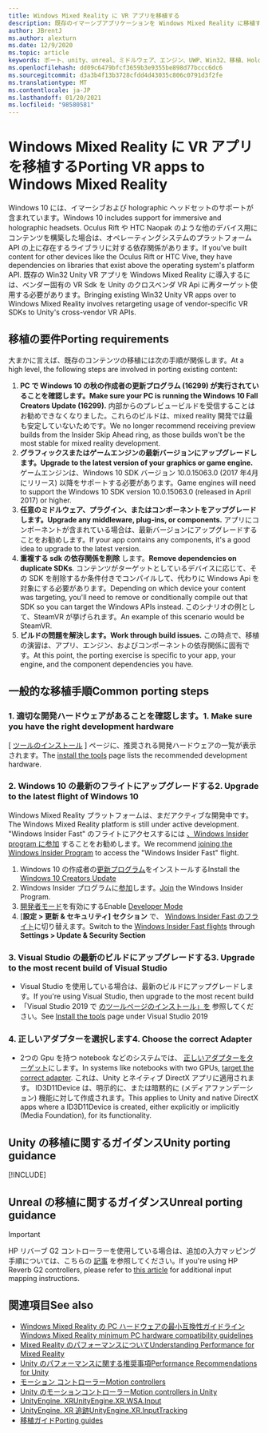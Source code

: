 ```yaml
---
title: Windows Mixed Reality に VR アプリを移植する
description: 既存のイマーシブアプリケーションを Windows Mixed Reality に移植する手順を説明したチュートリアルです。
author: JBrentJ
ms.author: alexturn
ms.date: 12/9/2020
ms.topic: article
keywords: ポート、unity、unreal、ミドルウェア、エンジン、UWP、Win32、移植、HoloLens ファースト世代、mixed reality ヘッドセット、windows mixed reality ヘッドセット、移行、Windows 10、入力マッピング、
ms.openlocfilehash: dd09c6479bfcf3659b3e9355be898d77bccc6dc6
ms.sourcegitcommit: d3a3b4f13b3728cfdd4d43035c806c0791d3f2fe
ms.translationtype: MT
ms.contentlocale: ja-JP
ms.lasthandoff: 01/20/2021
ms.locfileid: "98580581"
---
```

# <a name="porting-vr-apps-to-windows-mixed-reality"></a><span data-ttu-id="cad8a-104">Windows Mixed Reality に VR アプリを移植する</span><span class="sxs-lookup"><span data-stu-id="cad8a-104">Porting VR apps to Windows Mixed Reality</span></span>

<span data-ttu-id="cad8a-105">Windows 10 には、イマーシブおよび holographic ヘッドセットのサポートが含まれています。</span><span class="sxs-lookup"><span data-stu-id="cad8a-105">Windows 10 includes support for immersive and holographic headsets.</span></span> <span data-ttu-id="cad8a-106">Oculus Rift や HTC Naopak のような他のデバイス用にコンテンツを構築した場合は、オペレーティングシステムのプラットフォーム API の上に存在するライブラリに対する依存関係があります。</span><span class="sxs-lookup"><span data-stu-id="cad8a-106">If you've built content for other devices like the Oculus Rift or HTC Vive, they have dependencies on libraries that exist above the operating system's platform API.</span></span> <span data-ttu-id="cad8a-107">既存の Win32 Unity VR アプリを Windows Mixed Reality に導入するには、ベンダー固有の VR Sdk を Unity のクロスベンダ VR Api に再ターゲット使用する必要があります。</span><span class="sxs-lookup"><span data-stu-id="cad8a-107">Bringing existing Win32 Unity VR apps over to Windows Mixed Reality involves retargeting usage of vendor-specific VR SDKs to Unity's cross-vendor VR APIs.</span></span>

## <a name="porting-requirements"></a><span data-ttu-id="cad8a-108">移植の要件</span><span class="sxs-lookup"><span data-stu-id="cad8a-108">Porting requirements</span></span>

<span data-ttu-id="cad8a-109">大まかに言えば、既存のコンテンツの移植には次の手順が関係します。</span><span class="sxs-lookup"><span data-stu-id="cad8a-109">At a high level, the following steps are involved in porting existing content:</span></span>
1. <span data-ttu-id="cad8a-110">**PC で Windows 10 の秋の作成者の更新プログラム (16299) が実行されていることを確認します。**</span><span class="sxs-lookup"><span data-stu-id="cad8a-110">**Make sure your PC is running the Windows 10 Fall Creators Update (16299).**</span></span> <span data-ttu-id="cad8a-111">内部からのプレビュービルドを受信することはお勧めできなくなりました。これらのビルドは、mixed reality 開発では最も安定していないためです。</span><span class="sxs-lookup"><span data-stu-id="cad8a-111">We no longer recommend receiving preview builds from the Insider Skip Ahead ring, as those builds won't be the most stable for mixed reality development.</span></span>
2. <span data-ttu-id="cad8a-112">**グラフィックスまたはゲームエンジンの最新バージョンにアップグレードします。**</span><span class="sxs-lookup"><span data-stu-id="cad8a-112">**Upgrade to the latest version of your graphics or game engine.**</span></span> <span data-ttu-id="cad8a-113">ゲームエンジンは、Windows 10 SDK バージョン 10.0.15063.0 (2017 年4月にリリース) 以降をサポートする必要があります。</span><span class="sxs-lookup"><span data-stu-id="cad8a-113">Game engines will need to support the Windows 10 SDK version 10.0.15063.0 (released in April 2017) or higher.</span></span>
3. <span data-ttu-id="cad8a-114">**任意のミドルウェア、プラグイン、またはコンポーネントをアップグレードします。**</span><span class="sxs-lookup"><span data-stu-id="cad8a-114">**Upgrade any middleware, plug-ins, or components.**</span></span> <span data-ttu-id="cad8a-115">アプリにコンポーネントが含まれている場合は、最新バージョンにアップグレードすることをお勧めします。</span><span class="sxs-lookup"><span data-stu-id="cad8a-115">If your app contains any components, it's a good idea to upgrade to the latest version.</span></span>
4. <span data-ttu-id="cad8a-116">**重複する sdk の依存関係を削除** します。</span><span class="sxs-lookup"><span data-stu-id="cad8a-116">**Remove dependencies on duplicate SDKs**.</span></span> <span data-ttu-id="cad8a-117">コンテンツがターゲットとしているデバイスに応じて、その SDK を削除するか条件付きでコンパイルして、代わりに Windows Api を対象にする必要があります。</span><span class="sxs-lookup"><span data-stu-id="cad8a-117">Depending on which device your content was targeting, you'll need to remove or conditionally compile out that SDK so you can target the Windows APIs instead.</span></span> <span data-ttu-id="cad8a-118">このシナリオの例として、SteamVR が挙げられます。</span><span class="sxs-lookup"><span data-stu-id="cad8a-118">An example of this scenario would be SteamVR.</span></span>
5. <span data-ttu-id="cad8a-119">**ビルドの問題を解決します。**</span><span class="sxs-lookup"><span data-stu-id="cad8a-119">**Work through build issues.**</span></span> <span data-ttu-id="cad8a-120">この時点で、移植の演習は、アプリ、エンジン、およびコンポーネントの依存関係に固有です。</span><span class="sxs-lookup"><span data-stu-id="cad8a-120">At this point, the porting exercise is specific to your app, your engine, and the component dependencies you have.</span></span>

## <a name="common-porting-steps"></a><span data-ttu-id="cad8a-121">一般的な移植手順</span><span class="sxs-lookup"><span data-stu-id="cad8a-121">Common porting steps</span></span>

### <a name="1-make-sure-you-have-the-right-development-hardware"></a><span data-ttu-id="cad8a-122">1. 適切な開発ハードウェアがあることを確認します。</span><span class="sxs-lookup"><span data-stu-id="cad8a-122">1. Make sure you have the right development hardware</span></span>

<span data-ttu-id="cad8a-123">[ [ツールのインストール](../install-the-tools.md#immersive-vr-headset-requirements) ] ページに、推奨される開発ハードウェアの一覧が表示されます。</span><span class="sxs-lookup"><span data-stu-id="cad8a-123">The [install the tools](../install-the-tools.md#immersive-vr-headset-requirements) page lists the recommended development hardware.</span></span>

### <a name="2-upgrade-to-the-latest-flight-of-windows-10"></a><span data-ttu-id="cad8a-124">2. Windows 10 の最新のフライトにアップグレードする</span><span class="sxs-lookup"><span data-stu-id="cad8a-124">2. Upgrade to the latest flight of Windows 10</span></span>

<span data-ttu-id="cad8a-125">Windows Mixed Reality プラットフォームは、まだアクティブな開発中です。</span><span class="sxs-lookup"><span data-stu-id="cad8a-125">The Windows Mixed Reality platform is still under active development.</span></span> <span data-ttu-id="cad8a-126">"Windows Insider Fast" のフライトにアクセスするには [、Windows Insider program に参加](https://insider.windows.com/) することをお勧めします。</span><span class="sxs-lookup"><span data-stu-id="cad8a-126">We recommend [joining the Windows Insider Program](https://insider.windows.com/) to access the "Windows Insider Fast" flight.</span></span>
1. <span data-ttu-id="cad8a-127">Windows 10 の作成者の[更新プログラム](https://www.microsoft.com/software-download/windows10)をインストールする</span><span class="sxs-lookup"><span data-stu-id="cad8a-127">Install the [Windows 10 Creators Update](https://www.microsoft.com/software-download/windows10)</span></span>
2. <span data-ttu-id="cad8a-128">Windows Insider プログラムに[参加](https://insider.windows.com/)します。</span><span class="sxs-lookup"><span data-stu-id="cad8a-128">[Join](https://insider.windows.com/) the Windows Insider Program.</span></span>
3. <span data-ttu-id="cad8a-129">[開発者モード](/windows/uwp/get-started/enable-your-device-for-development)を有効にする</span><span class="sxs-lookup"><span data-stu-id="cad8a-129">Enable [Developer Mode](/windows/uwp/get-started/enable-your-device-for-development)</span></span>
4. <span data-ttu-id="cad8a-130">[**設定 > 更新 & セキュリティ] セクション** で、 [Windows Insider Fast のフライト](/archive/blogs/uktechnet/joining-insider-preview)に切り替えます。</span><span class="sxs-lookup"><span data-stu-id="cad8a-130">Switch to the [Windows Insider Fast flights](/archive/blogs/uktechnet/joining-insider-preview) through **Settings > Update & Security Section**</span></span>

### <a name="3-upgrade-to-the-most-recent-build-of-visual-studio"></a><span data-ttu-id="cad8a-131">3. Visual Studio の最新のビルドにアップグレードする</span><span class="sxs-lookup"><span data-stu-id="cad8a-131">3. Upgrade to the most recent build of Visual Studio</span></span>
* <span data-ttu-id="cad8a-132">Visual Studio を使用している場合は、最新のビルドにアップグレードします。</span><span class="sxs-lookup"><span data-stu-id="cad8a-132">If you're using Visual Studio, then upgrade to the most recent build</span></span>
* <span data-ttu-id="cad8a-133">「Visual Studio 2019 で [のツールページのインストール」を](../install-the-tools.md#installation-checklist) 参照してください。</span><span class="sxs-lookup"><span data-stu-id="cad8a-133">See [Install the tools](../install-the-tools.md#installation-checklist) page under Visual Studio 2019</span></span>

### <a name="4-choose-the-correct-adapter"></a><span data-ttu-id="cad8a-134">4. 正しいアダプターを選択します</span><span class="sxs-lookup"><span data-stu-id="cad8a-134">4. Choose the correct Adapter</span></span>
* <span data-ttu-id="cad8a-135">2つの Gpu を持つ notebook などのシステムでは、 [正しいアダプターをターゲット](../native/rendering-in-directx.md#hybrid-graphics-pcs-and-mixed-reality-applications)にします。</span><span class="sxs-lookup"><span data-stu-id="cad8a-135">In systems like notebooks with two GPUs, [target the correct adapter](../native/rendering-in-directx.md#hybrid-graphics-pcs-and-mixed-reality-applications).</span></span> <span data-ttu-id="cad8a-136">これは、Unity とネイティブ DirectX アプリに適用されます。 ID3D11Device は、明示的に、または暗黙的に (メディアファンデーション) 機能に対して作成されます。</span><span class="sxs-lookup"><span data-stu-id="cad8a-136">This applies to Unity and native DirectX apps where a ID3D11Device is created, either explicitly or implicitly (Media Foundation), for its functionality.</span></span>

## <a name="unity-porting-guidance"></a><span data-ttu-id="cad8a-137">Unity の移植に関するガイダンス</span><span class="sxs-lookup"><span data-stu-id="cad8a-137">Unity porting guidance</span></span>

[!INCLUDE[](includes/unity-porting-guidance.md)]

## <a name="unreal-porting-guidance"></a><span data-ttu-id="cad8a-138">Unreal の移植に関するガイダンス</span><span class="sxs-lookup"><span data-stu-id="cad8a-138">Unreal porting guidance</span></span>

> [!IMPORTANT]
> <span data-ttu-id="cad8a-139">HP リバーブ G2 コントローラーを使用している場合は、追加の入力マッピング手順については、こちらの [記事](../unreal/unreal-reverb-g2-controllers.md) を参照してください。</span><span class="sxs-lookup"><span data-stu-id="cad8a-139">If you're using HP Reverb G2 controllers, please refer to [this article](../unreal/unreal-reverb-g2-controllers.md) for additional input mapping instructions.</span></span>

## <a name="see-also"></a><span data-ttu-id="cad8a-140">関連項目</span><span class="sxs-lookup"><span data-stu-id="cad8a-140">See also</span></span>
* [<span data-ttu-id="cad8a-141">Windows Mixed Reality の PC ハードウェアの最小互換性ガイドライン</span><span class="sxs-lookup"><span data-stu-id="cad8a-141">Windows Mixed Reality minimum PC hardware compatibility guidelines</span></span>](/windows/mixed-reality/enthusiast-guide/windows-mixed-reality-minimum-pc-hardware-compatibility-guidelines)
* [<span data-ttu-id="cad8a-142">Mixed Reality のパフォーマンスについて</span><span class="sxs-lookup"><span data-stu-id="cad8a-142">Understanding Performance for Mixed Reality</span></span>](../platform-capabilities-and-apis/understanding-performance-for-mixed-reality.md)
* [<span data-ttu-id="cad8a-143">Unity のパフォーマンスに関する推奨事項</span><span class="sxs-lookup"><span data-stu-id="cad8a-143">Performance Recommendations for Unity</span></span>](../unity/performance-recommendations-for-unity.md)
* [<span data-ttu-id="cad8a-144">モーション コントローラー</span><span class="sxs-lookup"><span data-stu-id="cad8a-144">Motion controllers</span></span>](../../design/motion-controllers.md)
* [<span data-ttu-id="cad8a-145">Unity のモーションコントローラー</span><span class="sxs-lookup"><span data-stu-id="cad8a-145">Motion controllers in Unity</span></span>](../unity/motion-controllers-in-unity.md)
* [<span data-ttu-id="cad8a-146">UnityEngine. XR</span><span class="sxs-lookup"><span data-stu-id="cad8a-146">UnityEngine.XR.WSA.Input</span></span>](https://docs.unity3d.com/ScriptReference/XR.WSA.Input.InteractionManager.html)
* [<span data-ttu-id="cad8a-147">UnityEngine. XR 追跡</span><span class="sxs-lookup"><span data-stu-id="cad8a-147">UnityEngine.XR.InputTracking</span></span>](https://docs.unity3d.com/ScriptReference/XR.InputTracking.html)
* [<span data-ttu-id="cad8a-148">移植ガイド</span><span class="sxs-lookup"><span data-stu-id="cad8a-148">Porting guides</span></span>](porting-guides.md)